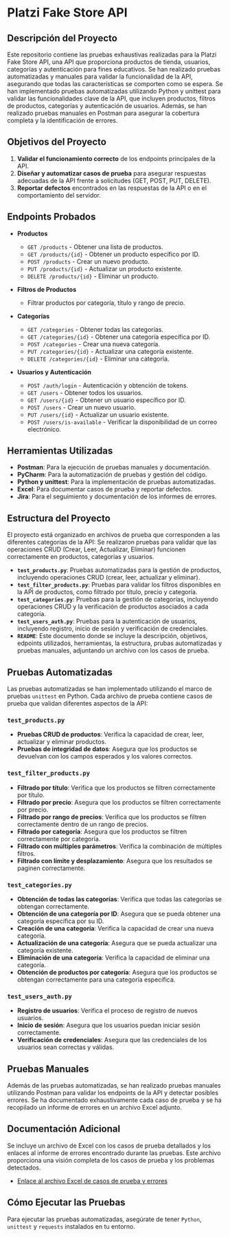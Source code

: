 # Platzi Fake Store API

## Descripción del Proyecto

Este repositorio contiene las pruebas exhaustivas realizadas para la Platzi Fake Store API, una API que proporciona productos de tienda, usuarios, categorías y autenticación para fines educativos. Se han realizado pruebas automatizadas y manuales para validar la funcionalidad de la API, asegurando que todas las características se comporten como se espera. Se han implementado pruebas automatizadas utilizando Python y unittest para validar las funcionalidades clave de la API, que incluyen productos, filtros de productos, categorías y autenticación de usuarios. Además, se han realizado pruebas manuales en Postman para asegurar la cobertura completa y la identificación de errores.
## Objetivos del Proyecto

1. **Validar el funcionamiento correcto** de los endpoints principales de la API.
2. **Diseñar y automatizar casos de prueba** para asegurar respuestas adecuadas de la API frente a solicitudes (GET, POST, PUT, DELETE).
3. **Reportar defectos** encontrados en las respuestas de la API o en el comportamiento del servidor.

## Endpoints Probados

- **Productos**
  - `GET /products` - Obtener una lista de productos.
  - `GET /products/{id}` - Obtener un producto específico por ID.
  - `POST /products` - Crear un nuevo producto.
  - `PUT /products/{id}` - Actualizar un producto existente.
  - `DELETE /products/{id}` - Eliminar un producto.

- **Filtros de Productos**
  - Filtrar productos por categoría, título y rango de precio.

- **Categorías**
  - `GET /categories` - Obtener todas las categorías.
  - `GET /categories/{id}` - Obtener una categoría específica por ID.
  - `POST /categories` - Crear una nueva categoría.
  - `PUT /categories/{id}` - Actualizar una categoría existente.
  - `DELETE /categories/{id}` - Eliminar una categoría.

- **Usuarios y Autenticación**
  - `POST /auth/login` - Autenticación y obtención de tokens.
  - `GET /users` - Obtener todos los usuarios.
  - `GET /users/{id}` - Obtener un usuario específico por ID.
  - `POST /users` - Crear un nuevo usuario.
  - `PUT /users/{id}` - Actualizar un usuario existente.
  - `POST /users/is-available` - Verificar la disponibilidad de un correo electrónico.

## Herramientas Utilizadas

- **Postman**: Para la ejecución de pruebas manuales y documentación.
- **PyCharm**: Para la automatización de pruebas y gestión del código.
- **Python y unittest**: Para la implementación de pruebas automatizadas.
- **Excel**: Para documentar casos de prueba y reportar defectos.
- **Jira**: Para el seguimiento y documentación de los informes de errores.

## Estructura del Proyecto

El proyecto está organizado en archivos de prueba que corresponden a las diferentes categorías de la API:
Se realizaron pruebas para validar que las operaciones CRUD (Crear, Leer, Actualizar, Eliminar) funcionen correctamente en productos, categorías y usuarios.

- **`test_products.py`**: Pruebas automatizadas para la gestión de productos, incluyendo operaciones CRUD (crear, leer, actualizar y eliminar).
- **`test_filter_products.py`**: Pruebas para validar los filtros disponibles en la API de productos, como filtrado por título, precio y categoría.
- **`test_categories.py`**: Pruebas para la gestión de categorías, incluyendo operaciones CRUD y la verificación de productos asociados a cada categoría.
- **`test_users_auth.py`**: Pruebas para la autenticación de usuarios, incluyendo registro, inicio de sesión y verificación de credenciales.
- **`README`**: Este documento donde se incluye la descripción, objetivos, edpoints utilizados, herramientas, la estructura, prubas automatizadas y pruebas manuales, adjuntando un archivo con los casos de prueba.

## Pruebas Automatizadas

Las pruebas automatizadas se han implementado utilizando el marco de pruebas `unittest` en Python. Cada archivo de prueba contiene casos de prueba que validan diferentes aspectos de la API:

### `test_products.py`

- **Pruebas CRUD de productos**: Verifica la capacidad de crear, leer, actualizar y eliminar productos.
- **Pruebas de integridad de datos**: Asegura que los productos se devuelvan con los campos esperados y los valores correctos.

### `test_filter_products.py`

- **Filtrado por título**: Verifica que los productos se filtren correctamente por título.
- **Filtrado por precio**: Asegura que los productos se filtren correctamente por precio.
- **Filtrado por rango de precios**: Verifica que los productos se filtren correctamente dentro de un rango de precios.
- **Filtrado por categoría**: Asegura que los productos se filtren correctamente por categoría.
- **Filtrado con múltiples parámetros**: Verifica la combinación de múltiples filtros.
- **Filtrado con límite y desplazamiento**: Asegura que los resultados se paginen correctamente.

### `test_categories.py`

- **Obtención de todas las categorías**: Verifica que todas las categorías se obtengan correctamente.
- **Obtención de una categoría por ID**: Asegura que se pueda obtener una categoría específica por su ID.
- **Creación de una categoría**: Verifica la capacidad de crear una nueva categoría.
- **Actualización de una categoría**: Asegura que se pueda actualizar una categoría existente.
- **Eliminación de una categoría**: Verifica la capacidad de eliminar una categoría.
- **Obtención de productos por categoría**: Asegura que los productos se obtengan correctamente para una categoría específica.

### `test_users_auth.py`

- **Registro de usuarios**: Verifica el proceso de registro de nuevos usuarios.
- **Inicio de sesión**: Asegura que los usuarios puedan iniciar sesión correctamente.
- **Verificación de credenciales**: Asegura que las credenciales de los usuarios sean correctas y válidas.

## Pruebas Manuales

Además de las pruebas automatizadas, se han realizado pruebas manuales utilizando Postman para validar los endpoints de la API y detectar posibles errores. Se ha documentado exhaustivamente cada caso de prueba y se ha recopilado un informe de errores en un archivo Excel adjunto.

## Documentación Adicional

Se incluye un archivo de Excel con los casos de prueba detallados y los enlaces al informe de errores encontrado durante las pruebas. Este archivo proporciona una visión completa de los casos de prueba y los problemas detectados.

- [Enlace al archivo Excel de casos de prueba y errores](ruta_al_archivo_excel)

## Cómo Ejecutar las Pruebas

Para ejecutar las pruebas automatizadas, asegúrate de tener `Python`, `unittest` y `requests` instalados en tu entorno.
